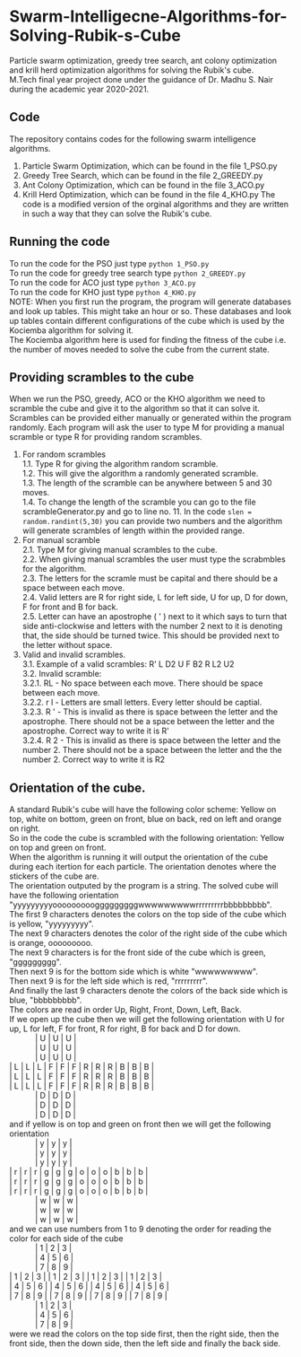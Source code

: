 # Swarm-Intelligecne-Algorithms-for-Solving-Rubik-s-Cube
Particle swarm optimization, greedy tree search, ant colony optimization and krill herd optimization algorithms for solving the Rubik's cube. <br>
M.Tech final year project done under the guidance of Dr. Madhu S. Nair during the academic year 2020-2021.

## Code
The repository contains codes for the following swarm intelligence algorithms. 
1. Particle Swarm Optimization, which can be found in the file 1_PSO.py
2. Greedy Tree Search, which can be found in the file 2_GREEDY.py
3. Ant Colony Optimization, which can be found in the file 3_ACO.py
4. Krill Herd Optimization, which can be found in the file 4_KHO.py
The code is a modified version of the orginal algorithms and they are written in such a way that they can solve the Rubik's cube.

## Running the code
To run the code for the PSO just type `python 1_PSO.py` <br>
To run the code for greedy tree search type `python 2_GREEDY.py` <br>
To run the code for ACO just type `python 3_ACO.py` <br>
To run the code for KHO just type `python 4_KHO.py` <br>
NOTE: When you first run the program, the program will generate databases and look up tables. This might take an hour or so. These databases and look up tables contain different configurations of the cube which is used by the Kociemba algorithm for solving it. <br>
The Kociemba algorithm here is used for finding the fitness of the cube i.e. the number of moves needed to solve the cube from the current state.

## Providing scrambles to the cube
When we run the PSO, greedy, ACO or the KHO algorithm we need to scramble the cube and give it to the algorithm so that it can solve it. Scrambles can be provided either manually or generated within the program randomly. Each program will ask the user to type M for providing a manual scramble or type R for providing random scrambles.
1. For random scrambles <br>
1.1. Type R for giving the algorithm random scramble. <br>
1.2. This will give the algorithm a randomly generated scramble. <br>
1.3. The length of the scramble can be anywhere between 5 and 30 moves. <br>
1.4. To change the length of the scramble you can go to the file scrambleGenerator.py and go to line no. 11. In the code `slen = random.randint(5,30)` you can provide two numbers and the algorithm will generate scrambles of length within the provided range. <br>
2. For manual scramble <br>
2.1. Type M for giving manual scrambles to the cube. <br>
2.2. When giving manual scrambles the user must type the scrabmbles for the algorithm.  <br>
2.3. The letters for the scramle must be capital and there should be a space between each move. <br>
2.4. Valid letters are R for right side, L for left side, U for up, D for down, F for front and B for back. <br>
2.5. Letter can have an apostrophe ( ' ) next to it which says to turn that side anti-clockwise and letters with the number 2 next to it is denoting that, the side should be turned twice. This should be provided next to the letter without space. <br>
3. Valid and invalid scrambles. <br>
3.1. Example of a valid scrambles: R' L D2 U F B2 R L2 U2 <br>
3.2. Invalid scramble: <br>
3.2.1. RL - No space between each move. There should be space between each move. <br>
3.2.2. r l - Letters are small letters. Every letter should be captial. <br>
3.2.3. R ' - This is invalid as there is space between the letter and the apostrophe. There should not be a space between the letter and the apostrophe. Correct way to write it is R' <br>
3.2.4. R 2 - This is invalid as there is space between the letter and the number 2. There should not be a space between the letter and the the number 2. Correct way to write it is R2 <br>

## Orientation of the cube.
A standard Rubik's cube will have the following color scheme: Yellow on top, white on bottom, green on front, blue on back, red on left and orange on right. <br>
So in the code the cube is scrambled with the following orientation: Yellow on top and green on front. <br>
When the algorithm is running it will output the orientation of the cube during each itertion for each particle. The orientation denotes where the stickers of the cube are. <br>
The orientation outputed by the program is a string. The solved cube will have the following orientation "yyyyyyyyyooooooooogggggggggwwwwwwwwwrrrrrrrrrbbbbbbbbb". <br>
The first 9 characters denotes the colors on the top side of the cube which is yellow, "yyyyyyyyy". <br>
The next 9 characters denotes the color of the right side of the cube which is orange, ooooooooo. <br>
The next 9 characters is for the front side of the cube which is green, "ggggggggg". <br>
Then next 9 is for the bottom side which is white "wwwwwwwww". <br>
Then next 9 is for the left side which is red, "rrrrrrrrr". <br>
And finally the last 9 characters denote the colors of the back side which is blue, "bbbbbbbbb". <br>
The colors are read in order Up, Right, Front, Down, Left, Back. <br>
If we open up the cube then we will get the following orientation with U for up, L for left, F for front, R for right, B for back and D for down.<br>
&emsp;&emsp;&emsp; | U | U | U | <br>
&emsp;&emsp;&emsp; | U | U | U | <br>
&emsp;&emsp;&emsp; | U | U | U | <br>
| L | L | L | F | F | F | R | R | R | B | B | B | <br>
| L | L | L | F | F | F | R | R | R | B | B | B | <br>
| L | L | L | F | F | F | R | R | R | B | B | B | <br>
&emsp;&emsp;&emsp; | D | D | D | <br>
&emsp;&emsp;&emsp; | D | D | D | <br>
&emsp;&emsp;&emsp; | D | D | D | <br>
and if yellow is on top and green on front then we will get the following orientation <br>
&emsp;&emsp;&emsp; | y | y | y | <br>
&emsp;&emsp;&emsp; | y | y | y | <br>
&emsp;&emsp;&emsp; | y | y | y | <br>
| r | r | r | g | g | g | o | o | o | b | b | b | <br>
| r | r | r | g | g | g | o | o | o | b | b | b | <br>
| r | r | r | g | g | g | o | o | o | b | b | b | <br>
&emsp;&emsp;&emsp; | w | w | w | <br>
&emsp;&emsp;&emsp; | w | w | w | <br>
&emsp;&emsp;&emsp; | w | w | w | <br>
and we can use numbers from 1 to 9 denoting the order for reading the color for each side of the cube <br>
&emsp;&emsp;&emsp; | 1 | 2 | 3 | <br>
&emsp;&emsp;&emsp; | 4 | 5 | 6 | <br>
&emsp;&emsp;&emsp; | 7 | 8 | 9 | <br>
| 1 | 2 | 3 | | 1 | 2 | 3 | | 1 | 2 | 3 | | 1 | 2 | 3 | <br>
| 4 | 5 | 6 | | 4 | 5 | 6 | | 4 | 5 | 6 | | 4 | 5 | 6 | <br>
| 7 | 8 | 9 | | 7 | 8 | 9 | | 7 | 8 | 9 | | 7 | 8 | 9 | <br>
&emsp;&emsp;&emsp; | 1 | 2 | 3 | <br>
&emsp;&emsp;&emsp; | 4 | 5 | 6 | <br>
&emsp;&emsp;&emsp; | 7 | 8 | 9 | <br>
were we read the colors on the top side first, then the right side, then the front side, then the down side, then the left side and finally the back side.
